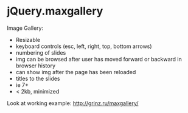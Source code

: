 jQuery.maxgallery
========================

Image Gallery:
- Resizable
- keyboard controls (esc, left, right, top, bottom arrows)
- numbering of slides
- img can be browsed after user has moved forward or backward in browser history
- can show img after the page has been reloaded
- titles to the slides
- ie 7+
- < 2kb, minimized

Look at working example: http://grinz.ru/maxgallery/
